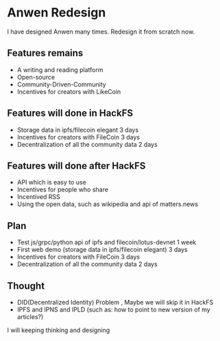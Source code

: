 # Anwen Redesign

I have designed Anwen many times. Redesign it from scratch now.

## Features remains
- A writing and reading platform
- Open-source
- Community-Driven-Community
- Incentives for creators with LikeCoin

## Features will done in HackFS
- Storage data in ipfs/filecoin elegant  3 days
- Incentives for creators with FileCoin  3 days
- Decentralization of all the community data 2 days

## Features will done after HackFS
- API which is easy to use
- Incentives for people who share
- Incentived RSS
- Using the open data, such as wikipedia and api of matters.news

## Plan
- Test js/grpc/python api of ipfs and filecoin/lotus-devnet  1 week
- First web demo (storage data in ipfs/filecoin elegant)   3 days
- Incentives for creators with FileCoin  3 days
- Decentralization of all the community data 2 days

## Thought
- DID(Decentralized Identity) Problem , Maybe we will skip it in HackFS
- IPFS and IPNS and IPLD (such as: how to point to new version of my articles?)

I will keeping thinking and designing

